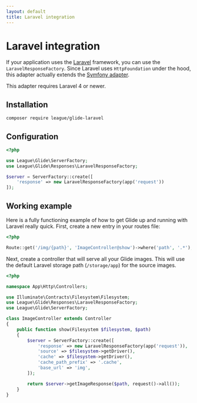 ```yaml
---
layout: default
title: Laravel integration
---
```


# Laravel integration

If your application uses the [Laravel](https://laravel.com/) framework, you can use the `LaravelResponseFactory`. Since Laravel uses `HttpFoundation` under the hood, this adapter actually extends the [Symfony adapter](/1.0/config/integrations/symfony/).

<p class="message-notice">This adapter requires Laravel 4 or newer.</p>

## Installation

~~~ bash
composer require league/glide-laravel
~~~

## Configuration

~~~ php
<?php

use League\Glide\ServerFactory;
use League\Glide\Responses\LaravelResponseFactory;

$server = ServerFactory::create([
    'response' => new LaravelResponseFactory(app('request'))
]);
~~~

## Working example

Here is a fully functioning example of how to get Glide up and running with Laravel really quick. First, create a new entry in your routes file:

~~~ php
<?php

Route::get('/img/{path}', 'ImageController@show')->where('path', '.*');
~~~

Next, create a controller that will serve all your Glide images. This will use the default Laravel storage path (`/storage/app`) for the source images.

~~~ php
<?php

namespace App\Http\Controllers;

use Illuminate\Contracts\Filesystem\Filesystem;
use League\Glide\Responses\LaravelResponseFactory;
use League\Glide\ServerFactory;

class ImageController extends Controller
{
    public function show(Filesystem $filesystem, $path)
    {
        $server = ServerFactory::create([
            'response' => new LaravelResponseFactory(app('request')),
            'source' => $filesystem->getDriver(),
            'cache' => $filesystem->getDriver(),
            'cache_path_prefix' => '.cache',
            'base_url' => 'img',
        ]);

        return $server->getImageResponse($path, request()->all());
    }
}
~~~
